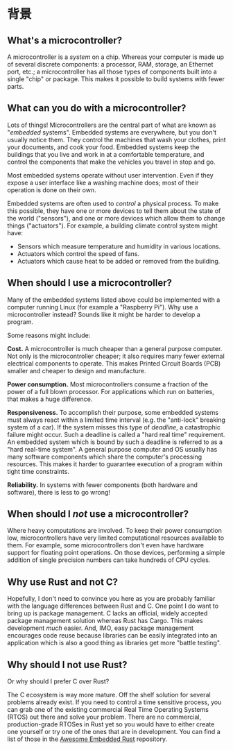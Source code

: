 <!-- # Background -->

# 背景

## What's a microcontroller?

A microcontroller is a *system* on a chip. Whereas your computer is made up of several discrete
components: a processor, RAM, storage, an Ethernet port, etc.; a microcontroller has all those types
of components built into a single "chip" or package. This makes it possible to build systems with
fewer parts.

## What can you do with a microcontroller?

Lots of things! Microcontrollers are the central part of what are known as "*embedded* systems".
Embedded systems are everywhere, but you don't usually notice them. They control the machines that
wash your clothes, print your documents, and cook your food. Embedded systems keep the buildings
that you live and work in at a comfortable temperature, and control the components that make the
vehicles you travel in stop and go.

Most embedded systems operate without user intervention. Even if they expose a user interface like a
washing machine does; most of their operation is done on their own.

Embedded systems are often used to *control* a physical process. To make this possible, they have
one or more devices to tell them about the state of the world ("sensors"), and one or more
devices which allow them to change things ("actuators"). For example, a building climate control
system might have:

- Sensors which measure temperature and humidity in various locations.
- Actuators which control the speed of fans.
- Actuators which cause heat to be added or removed from the building.

## When should I use a microcontroller?

Many of the embedded systems listed above could be implemented with a computer running Linux (for
example a "Raspberry Pi"). Why use a microcontroller instead? Sounds like it might be harder to
develop a program.

Some reasons might include:

**Cost.** A microcontroller is much cheaper than a general purpose computer. Not only is the
microcontroller cheaper; it also requires many fewer external electrical components to operate.
This makes Printed Circuit Boards (PCB) smaller and cheaper to design and manufacture.

**Power consumption.** Most microcontrollers consume a fraction of the power of a full blown
processor. For applications which run on batteries, that makes a huge difference.

**Responsiveness.** To accomplish their purpose, some embedded systems must always react within a
limited time interval (e.g. the "anti-lock" breaking system of a car). If the system misses this
type of *deadline*, a catastrophic failure might occur. Such a deadline is called a "hard real time"
requirement. An embedded system which is bound by such a deadline is referred to as a "hard
real-time system". A general purpose computer and OS usually has many software components which
share the computer's processing resources. This makes it harder to guarantee execution of a program
within tight time constraints.

**Reliability.** In systems with fewer components (both hardware and software), there is less to go
wrong!

## When should I *not* use a microcontroller?

Where heavy computations are involved. To keep their power consumption low, microcontrollers have
very limited computational resources available to them. For example, some microcontrollers don't
even have hardware support for floating point operations. On those devices, performing a simple
addition of single precision numbers can take hundreds of CPU cycles.

## Why use Rust and not C?

Hopefully, I don't need to convince you here as you are probably familiar with the language
differences between Rust and C. One point I do want to bring up is package management. C lacks an
official, widely accepted package management solution whereas Rust has Cargo. This makes development
*much* easier. And, IMO, easy package management encourages code reuse because libraries can be
easily integrated into an application which is also a good thing as libraries get more "battle
testing".

## Why should I not use Rust?

Or why should I prefer C over Rust?

The C ecosystem is way more mature. Off the shelf solution for several problems already exist. If
you need to control a time sensitive process, you can grab one of the existing commercial Real Time
Operating Systems (RTOS) out there and solve your problem. There are no commercial, production-grade
RTOSes in Rust yet so you would have to either create one yourself or try one of the ones that are
in development. You can find a list of those in the [Awesome Embedded Rust] repository.

[Awesome Embedded Rust]: https://github.com/rust-embedded/awesome-embedded-rust#real-time-operating-system-rtos
